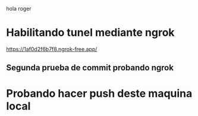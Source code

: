 hola roger
# Habilitando tunel mediante ngrok
https://1af0d2f6b7f8.ngrok-free.app/
## Segunda prueba de commit probando ngrok
# Probando hacer push deste maquina local
